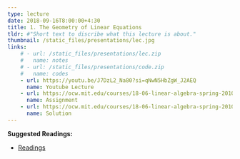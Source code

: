 ```yaml
---
type: lecture
date: 2018-09-16T8:00:00+4:30
title: 1. The Geometry of Linear Equations
tldr: #"Short text to discribe what this lecture is about."
thumbnail: /static_files/presentations/lec.jpg
links: 
    # - url: /static_files/presentations/lec.zip
    #   name: notes
    # - url: /static_files/presentations/code.zip
    #   name: codes
    - url: https://youtu.be/J7DzL2_Na80?si=qNwN5HbZgW_J2AEQ
      name: Youtube Lecture
    - url: https://ocw.mit.edu/courses/18-06-linear-algebra-spring-2010/pages/assignments/
      name: Assignment
    - url: https://ocw.mit.edu/courses/18-06-linear-algebra-spring-2010/resources/mit18_06s10_pset1_s10_soln/
      name: Solution
---
```

**Suggested Readings:**
- [Readings](https://ocw.mit.edu/courses/18-06-linear-algebra-spring-2010/pages/readings/)
